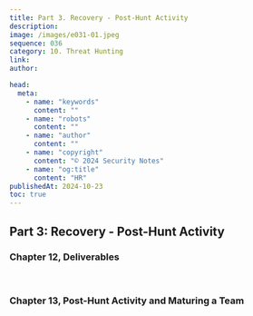 ```yaml
---
title: Part 3. Recovery - Post-Hunt Activity
description:
image: /images/e031-01.jpeg
sequence: 036
category: 10. Threat Hunting
link:
author:

head:
  meta:
    - name: "keywords"
      content: ""
    - name: "robots"
      content: ""
    - name: "author"
      content: ""
    - name: "copyright"
      content: "© 2024 Security Notes"
    - name: "og:title"
      content: "HR"
publishedAt: 2024-10-23
toc: true
---
```


## Part 3: Recovery - Post-Hunt Activity

### Chapter 12, Deliverables

<br>

### Chapter 13, Post-Hunt Activity and Maturing a Team

<br>
